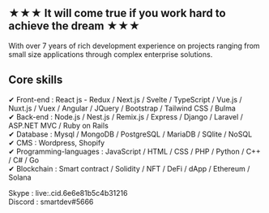 
## ★★★ It will come true if you work hard to achieve the dream ★★★

With over 7 years of rich development experience on projects ranging from small size applications through complex enterprise solutions.

## Core skills
✔ Front-end : React js - Redux / Next.js / Svelte / TypeScript / Vue.js / Nuxt.js / Vuex / Angular / JQuery / Bootstrap / Tailwind CSS / Bulma <br>
✔ Back-end : Node.js / Nest.js / Remix.js / Express / Django / Laravel / ASP.NET MVC / Ruby on Rails <br>
✔ Database : Mysql / MongoDB / PostgreSQL / MariaDB / SQlite / NoSQL <br>
✔ CMS : Wordpress, Shopify <br>
✔ Programming-languages : JavaScript / HTML / CSS / PHP / Python / C++ / C# / Go <br>
✔ Blockchain : Smart contract / Solidity / NFT / DeFi / dApp / Ethereum / Solana 

Skype : live:.cid.6e6e81b5c4b31216 <br>
Discord : smartdev#5666
